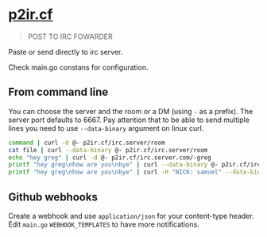 # [p2ir.cf](https://p2ir.cf)
> POST TO IRC FOWARDER

Paste or send directly to irc server.

Check main.go constans for configuration.

## From command line

You can choose the server and the room or a DM (using `-` as a prefix). The server port defaults to 6667. Pay attention that to be able to send multiple lines you need to use `--data-binary` argument on linux curl.

```sh
command | curl -d @- p2ir.cf/irc.server/room
cat file | curl --data-binary @- p2ir.cf/irc.server/room
echo "hey greg" | curl -d @- p2ir.cf/irc.server.com/-greg
printf "hey greg\nhow are you\nbye" | curl --data-binary @- p2ir.cf/irc.server.com/room
printf "hey greg\nhow are you\nbye" | curl -H "NICK: samuel" --data-binary @- p2ir.cf/irc.server.com/room
```

## Github webhooks

Create a webhook and use `application/json` for your content-type header. Edit `main.go` `WEBHOOK_TEMPLATES` to have more notifications.
